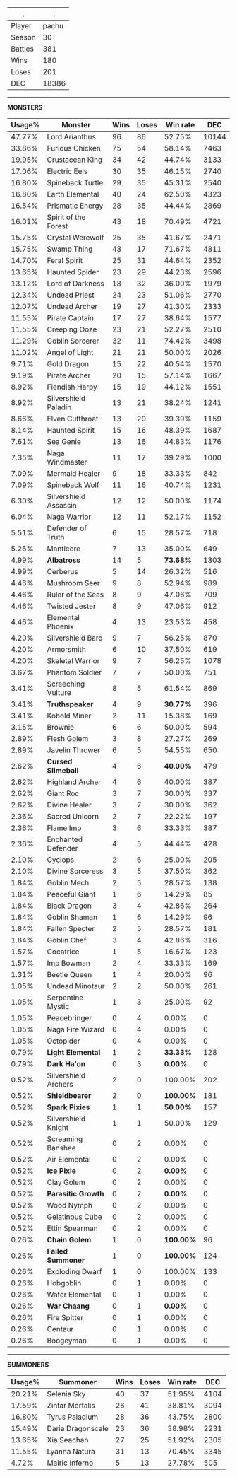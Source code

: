 .|.
|-|-
Player|pachu
Season|30
Battles|381
Wins|180
Loses|201
DEC|18386

---
**MONSTERS**

Usage%|Monster|Wins|Loses|Win rate|DEC|
-|-|-|-|-|-|
47.77%|Lord Arianthus|96|86|52.75%|10144|
33.86%|Furious Chicken|75|54|58.14%|7463|
19.95%|Crustacean King|34|42|44.74%|3133|
17.06%|Electric Eels|30|35|46.15%|2740|
16.80%|Spineback Turtle|29|35|45.31%|2540|
16.80%|Earth Elemental|40|24|62.50%|4323|
16.54%|Prismatic Energy|28|35|44.44%|2869|
16.01%|Spirit of the Forest|43|18|70.49%|4721|
15.75%|Crystal Werewolf|25|35|41.67%|2471|
15.75%|Swamp Thing|43|17|71.67%|4811|
14.70%|Feral Spirit|25|31|44.64%|2352|
13.65%|Haunted Spider|23|29|44.23%|2596|
13.12%|Lord of Darkness|18|32|36.00%|1979|
12.34%|Undead Priest|24|23|51.06%|2770|
12.07%|Undead Archer|19|27|41.30%|2333|
11.55%|Pirate Captain|17|27|38.64%|1577|
11.55%|Creeping Ooze|23|21|52.27%|2510|
11.29%|Goblin Sorcerer|32|11|74.42%|3498|
11.02%|Angel of Light|21|21|50.00%|2026|
9.71%|Gold Dragon|15|22|40.54%|1570|
9.19%|Pirate Archer|20|15|57.14%|1667|
8.92%|Fiendish Harpy|15|19|44.12%|1551|
8.92%|Silvershield Paladin|13|21|38.24%|1241|
8.66%|Elven Cutthroat|13|20|39.39%|1159|
8.14%|Haunted Spirit|15|16|48.39%|1687|
7.61%|Sea Genie|13|16|44.83%|1176|
7.35%|Naga Windmaster|11|17|39.29%|1000|
7.09%|Mermaid Healer|9|18|33.33%|842|
7.09%|Spineback Wolf|11|16|40.74%|1231|
6.30%|Silvershield Assassin|12|12|50.00%|1174|
6.04%|Naga Warrior|12|11|52.17%|1152|
5.51%|Defender of Truth|6|15|28.57%|718|
5.25%|Manticore|7|13|35.00%|649|
4.99%|**Albatross**|14|5|**73.68%**|1303|
4.99%|Cerberus|5|14|26.32%|516|
4.46%|Mushroom Seer|9|8|52.94%|989|
4.46%|Ruler of the Seas|8|9|47.06%|709|
4.46%|Twisted Jester|8|9|47.06%|912|
4.46%|Elemental Phoenix|4|13|23.53%|458|
4.20%|Silvershield Bard|9|7|56.25%|870|
4.20%|Armorsmith|6|10|37.50%|619|
4.20%|Skeletal Warrior|9|7|56.25%|1078|
3.67%|Phantom Soldier|7|7|50.00%|751|
3.41%|Screeching Vulture|8|5|61.54%|869|
3.41%|**Truthspeaker**|4|9|**30.77%**|396|
3.41%|Kobold Miner|2|11|15.38%|169|
3.15%|Brownie|6|6|50.00%|594|
2.89%|Flesh Golem|3|8|27.27%|269|
2.89%|Javelin Thrower|6|5|54.55%|650|
2.62%|**Cursed Slimeball**|4|6|**40.00%**|479|
2.62%|Highland Archer|4|6|40.00%|387|
2.62%|Giant Roc|3|7|30.00%|337|
2.62%|Divine Healer|3|7|30.00%|362|
2.36%|Sacred Unicorn|2|7|22.22%|197|
2.36%|Flame Imp|3|6|33.33%|387|
2.36%|Enchanted Defender|4|5|44.44%|428|
2.10%|Cyclops|2|6|25.00%|205|
2.10%|Divine Sorceress|3|5|37.50%|362|
1.84%|Goblin Mech|2|5|28.57%|138|
1.84%|Peaceful Giant|1|6|14.29%|85|
1.84%|Black Dragon|3|4|42.86%|264|
1.84%|Goblin Shaman|1|6|14.29%|96|
1.84%|Fallen Specter|2|5|28.57%|181|
1.84%|Goblin Chef|3|4|42.86%|316|
1.57%|Cocatrice|1|5|16.67%|123|
1.57%|Imp Bowman|2|4|33.33%|169|
1.31%|Beetle Queen|1|4|20.00%|96|
1.05%|Undead Minotaur|2|2|50.00%|261|
1.05%|Serpentine Mystic|1|3|25.00%|92|
1.05%|Peacebringer|0|4|0.00%|0|
1.05%|Naga Fire Wizard|0|4|0.00%|0|
1.05%|Octopider|0|4|0.00%|0|
0.79%|**Light Elemental**|1|2|**33.33%**|128|
0.79%|**Dark Ha'on**|0|3|**0.00%**|0|
0.52%|Silvershield Archers|2|0|100.00%|202|
0.52%|**Shieldbearer**|2|0|**100.00%**|181|
0.52%|**Spark Pixies**|1|1|**50.00%**|157|
0.52%|Silvershield Knight|1|1|50.00%|129|
0.52%|Screaming Banshee|0|2|0.00%|0|
0.52%|Air Elemental|0|2|0.00%|0|
0.52%|**Ice Pixie**|0|2|**0.00%**|0|
0.52%|Clay Golem|0|2|0.00%|0|
0.52%|**Parasitic Growth**|0|2|**0.00%**|0|
0.52%|Wood Nymph|0|2|0.00%|0|
0.52%|Gelatinous Cube|0|2|0.00%|0|
0.52%|Ettin Spearman|0|2|0.00%|0|
0.26%|**Chain Golem**|1|0|**100.00%**|96|
0.26%|**Failed Summoner**|1|0|**100.00%**|124|
0.26%|Exploding Dwarf|1|0|100.00%|133|
0.26%|Hobgoblin|0|1|0.00%|0|
0.26%|Water Elemental|0|1|0.00%|0|
0.26%|**War Chaang**|0|1|**0.00%**|0|
0.26%|Fire Spitter|0|1|0.00%|0|
0.26%|Centaur|0|1|0.00%|0|
0.26%|Boogeyman|0|1|0.00%|0|

---
**SUMMONERS**

Usage%|Summoner|Wins|Loses|Win rate|DEC|
-|-|-|-|-|-|
20.21%|Selenia Sky|40|37|51.95%|4104|
17.59%|Zintar Mortalis|26|41|38.81%|3094|
16.80%|Tyrus Paladium|28|36|43.75%|2800|
15.49%|Daria Dragonscale|23|36|38.98%|2231|
13.65%|Xia Seachan|27|25|51.92%|2305|
11.55%|Lyanna Natura|31|13|70.45%|3345|
4.72%|Malric Inferno|5|13|27.78%|505|
